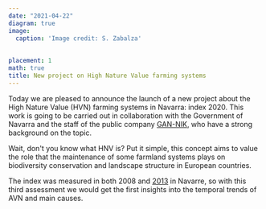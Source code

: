 ```yaml
---
date: "2021-04-22"
diagram: true
image:
  caption: 'Image credit: S. Zabalza'
  
  
placement: 1
math: true
title: New project on High Nature Value farming systems 
---
```


Today we are pleased to announce the launch of a new project about the High Nature Value (HVN) farming systems in Navarra: index 2020. This work is going to be carried out in collaboration with the Government of Navarra and the staff of the public company [GAN-NIK](https://gan-nik.es/), who have a strong background on the topic. 

Wait, don't you know what HNV is? Put it simple, this concept aims to value the role that the maintenance of some farmland systems plays on biodiversity conservation and landscape structure in European countries. 

The index was measured in both 2008 and [2013](https://www.navarra.es/NR/rdonlyres/86815038-FE6D-404A-9A29-3C27FCCBF013/371833/SistemasdeAltoValorNaturalenNavarra2013.pdf) in Navarre, so with this third assessment we would get the first insights into the temporal trends of AVN and main causes.


